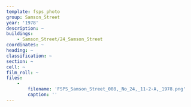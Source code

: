 ```yaml
---
template: fsps_photo
group: Samson_Street
year: '1978'
description: ~
buildings:
    - Samson_Street/24_Samson_Street
coordinates: ~
heading: ~
classification: ~
section: ~
cell: ~
film_roll: ~
files:
    -
        filename: 'FSPS_Samson_Street_008,_No_24,_11-2-A,_1978.png'
        caption: ''
---
```

